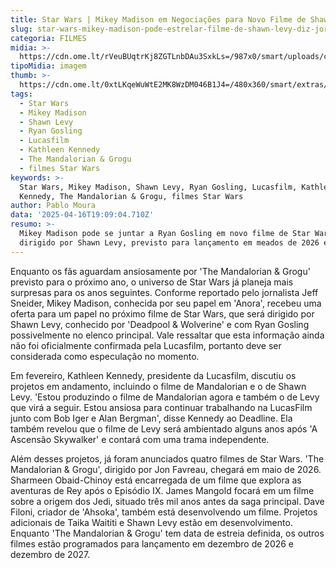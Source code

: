 ```yaml
---
title: Star Wars | Mikey Madison em Negociações para Novo Filme de Shawn Levy
slug: star-wars-mikey-madison-pode-estrelar-filme-de-shawn-levy-diz-jornalista
categoria: FILMES
midia: >-
  https://cdn.ome.lt/rVeuBUqtrKj8ZGTLnbDAu3SxkLs=/987x0/smart/uploads/conteudo/fotos/mikey-madison-star-wars.png
tipoMidia: imagem
thumb: >-
  https://cdn.ome.lt/0xtLKqeWuWtE2MK8WzDM046B1J4=/480x360/smart/extras/conteudos/anora-mikey_1oixaDF.jpg
tags:
  - Star Wars
  - Mikey Madison
  - Shawn Levy
  - Ryan Gosling
  - Lucasfilm
  - Kathleen Kennedy
  - The Mandalorian & Grogu
  - filmes Star Wars
keywords: >-
  Star Wars, Mikey Madison, Shawn Levy, Ryan Gosling, Lucasfilm, Kathleen
  Kennedy, The Mandalorian & Grogu, filmes Star Wars
author: Pablo Moura
data: '2025-04-16T19:09:04.710Z'
resumo: >-
  Mikey Madison pode se juntar a Ryan Gosling em novo filme de Star Wars
  dirigido por Shawn Levy, previsto para lançamento em meados de 2026 e 2027.
---
```


Enquanto os fãs aguardam ansiosamente por 'The Mandalorian & Grogu' previsto para o próximo ano, o universo de Star Wars já planeja mais surpresas para os anos seguintes. Conforme reportado pelo jornalista Jeff Sneider, Mikey Madison, conhecida por seu papel em 'Anora', recebeu uma oferta para um papel no próximo filme de Star Wars, que será dirigido por Shawn Levy, conhecido por 'Deadpool & Wolverine' e com Ryan Gosling possivelmente no elenco principal. Vale ressaltar que esta informação ainda não foi oficialmente confirmada pela Lucasfilm, portanto deve ser considerada como especulação no momento.

Em fevereiro, Kathleen Kennedy, presidente da Lucasfilm, discutiu os projetos em andamento, incluindo o filme de Mandalorian e o de Shawn Levy. 'Estou produzindo o filme de Mandalorian agora e também o de Levy que virá a seguir. Estou ansiosa para continuar trabalhando na LucasFilm junto com Bob Iger e Alan Bergman', disse Kennedy ao Deadline. Ela também revelou que o filme de Levy será ambientado alguns anos após 'A Ascensão Skywalker' e contará com uma trama independente.

Além desses projetos, já foram anunciados quatro filmes de Star Wars. 'The Mandalorian & Grogu', dirigido por Jon Favreau, chegará em maio de 2026. Sharmeen Obaid-Chinoy está encarregada de um filme que explora as aventuras de Rey após o Episódio IX. James Mangold focará em um filme sobre a origem dos Jedi, situado três mil anos antes da saga principal. Dave Filoni, criador de 'Ahsoka', também está desenvolvendo um filme. Projetos adicionais de Taika Waititi e Shawn Levy estão em desenvolvimento. Enquanto 'The Mandalorian & Grogu' tem data de estreia definida, os outros filmes estão programados para lançamento em dezembro de 2026 e dezembro de 2027.
